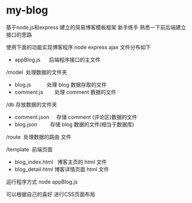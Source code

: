 # my-blog
基于node,js和express 建立的简易博客模板框架
新手练手 
熟悉一下前后端建立接口的思路

使用下面的功能实现博客程序
node
express
ajax
文件分布如下
- appBlog.js      后端程序接口的主文件

/model  处理数据的文件夹
- blog.js           处理 blog 数据存取的文件
- comment.js        处理 comment 数据的文件

/db     存放数据的文件夹
- comment.json      存储 comment (评论区)数据的文件
- blog.json         存储 blog 数据的文件(相当于数据库)

/route  处理数据的路由 文件

/template  前端页面
- blog_index.html   博客主页的 html 文件
- blog_detail.html  博客详情页面 html 文件

运行程序方式     node appBlog.js

可以根据自己的喜好 进行CSS页面布局
